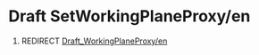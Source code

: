 # Draft SetWorkingPlaneProxy/en

1.  REDIRECT [Draft\_WorkingPlaneProxy/en](Draft_WorkingPlaneProxy/en.md)
